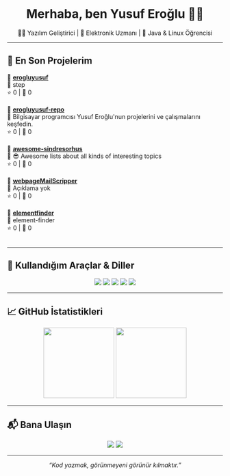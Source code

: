 <h1 align="center">Merhaba, ben Yusuf Eroğlu 👨‍💻</h1>
<p align="center">
  👨‍💻 Yazılım Geliştirici | 🔌 Elektronik Uzmanı | 🌱 Java & Linux Öğrencisi
</p>

---

## 🚀 En Son Projelerim

<!--START_SECTION:repos-->

<div align="left">
  🔹 <strong><a href="https://github.com/erogluyusuf/erogluyusuf">erogluyusuf</a></strong><br/>
  📄 step<br/>
  ⭐ 0 | 🍴 0<br/><br/>
</div>


<div align="left">
  🔹 <strong><a href="https://github.com/erogluyusuf/erogluyusuf-repo">erogluyusuf-repo</a></strong><br/>
  📄 Bilgisayar programcısı Yusuf Eroğlu'nun projelerini ve çalışmalarını keşfedin.<br/>
  ⭐ 0 | 🍴 0<br/><br/>
</div>


<div align="left">
  🔹 <strong><a href="https://github.com/erogluyusuf/awesome-sindresorhus">awesome-sindresorhus</a></strong><br/>
  📄 😎 Awesome lists about all kinds of interesting topics<br/>
  ⭐ 0 | 🍴 0<br/><br/>
</div>


<div align="left">
  🔹 <strong><a href="https://github.com/erogluyusuf/webpageMailScripper">webpageMailScripper</a></strong><br/>
  📄 Açıklama yok<br/>
  ⭐ 0 | 🍴 0<br/><br/>
</div>


<div align="left">
  🔹 <strong><a href="https://github.com/erogluyusuf/elementfinder">elementfinder</a></strong><br/>
  📄 element-finder<br/>
  ⭐ 0 | 🍴 0<br/><br/>
</div>

<!--END_SECTION:repos-->

---

## 🧰 Kullandığım Araçlar & Diller

<p align="center">
  <img src="https://img.shields.io/badge/Java-ED8B00?style=for-the-badge&logo=java&logoColor=white"/>
  <img src="https://img.shields.io/badge/Node.js-339933?style=for-the-badge&logo=node.js&logoColor=white"/>
  <img src="https://img.shields.io/badge/Linux-FCC624?style=for-the-badge&logo=linux&logoColor=black"/>
  <img src="https://img.shields.io/badge/Bash-121011?style=for-the-badge&logo=gnubash&logoColor=white"/>
  <img src="https://img.shields.io/badge/JavaScript-F7DF1E?style=for-the-badge&logo=javascript&logoColor=black"/>
</p>

---

## 📈 GitHub İstatistikleri

<p align="center">
  <img src="https://github-readme-stats.vercel.app/api?username=erogluyusuf&show_icons=true&theme=tokyonight&hide_border=true" height="165">
  <img src="https://github-readme-stats.vercel.app/api/top-langs/?username=erogluyusuf&layout=compact&theme=tokyonight&hide_border=true" height="165">
</p>

---

## 📬 Bana Ulaşın

<p align="center">
  <a href="mailto:yusuferoglu1957@gmail.com"><img src="https://img.shields.io/badge/Email-D14836?style=for-the-badge&logo=gmail&logoColor=white"/></a>
  <a href="https://linkedin.com/in/erogluyusuf"><img src="https://img.shields.io/badge/LinkedIn-0077B5?style=for-the-badge&logo=linkedin&logoColor=white"/></a>
</p>

---

<p align="center">
  <em>“Kod yazmak, görünmeyeni görünür kılmaktır.”</em>
</p>

